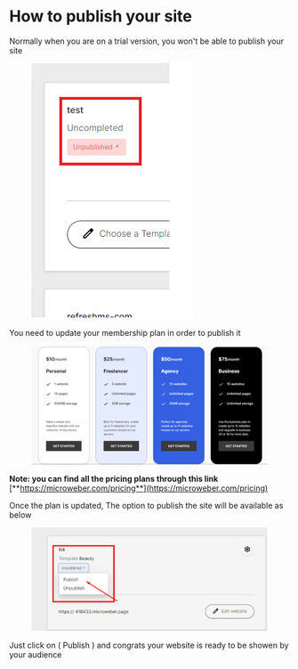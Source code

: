 # How to publish your site

Normally when you are on a trial version, you won't be able to publish your site&#x20;

<figure><img src=".gitbook/assets/image (11).png" alt=""><figcaption></figcaption></figure>

You need to update your membership plan in order to publish it&#x20;

<figure><img src=".gitbook/assets/image (1) (1) (1) (1).png" alt=""><figcaption></figcaption></figure>

**Note: you can find all the pricing plans through this link** [**https://microweber.com/pricing**](https://microweber.com/pricing)

Once the plan is updated, The option to publish the site will be available as below

<figure><img src=".gitbook/assets/image (2) (1) (1) (1).png" alt=""><figcaption></figcaption></figure>

Just click on ( Publish ) and congrats your website is ready to be showen by your audience&#x20;
